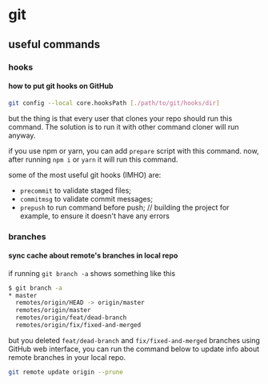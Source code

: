 # git

## useful commands

### hooks

#### how to put git hooks on GitHub

```bash
git config --local core.hooksPath [./path/to/git/hooks/dir]
```

but the thing is that every user that clones your repo should run this command. The solution is to run it with other command cloner will run anyway.

if you use npm or yarn, you can add `prepare` script with this command. now, after running `npm i` or `yarn` it will run this command.

some of the most useful git hooks (IMHO) are:
  - `precommit` to validate staged files;
  - `commitmsg` to validate commit messages;
  - `prepush` to run command before push; // building the project for example, to ensure it doesn't have any errors

### branches

#### sync cache about remote's branches in local repo

if running `git branch -a` shows something like this

```bash
$ git branch -a
* master
  remotes/origin/HEAD -> origin/master
  remotes/origin/master
  remotes/origin/feat/dead-branch
  remotes/origin/fix/fixed-and-merged
```

but you deleted `feat/dead-branch` and `fix/fixed-and-merged` branches using GitHub web interface, you can run the command below to update info about remote branches in your local repo.

```bash
git remote update origin --prune
```
